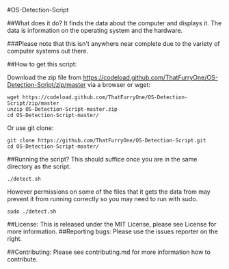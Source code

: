 #OS-Detection-Script

##What does it do?
  It finds the data about the computer and displays it. The data is information on the operating system and the hardware.

###Please note that this isn't anywhere near complete due to the variety of computer systems out there.

##How to get this script:

  Download the zip file from https://codeload.github.com/ThatFurryOne/OS-Detection-Script/zip/master via a browser or wget:

  ```
  wget https://codeload.github.com/ThatFurryOne/OS-Detection-Script/zip/master
  unzip OS-Detection-Script-master.zip
  cd OS-Detection-Script-master/
  ```
  
  Or use git clone:
  
  ``` 
  git clone https://github.com/ThatFurryOne/OS-Detection-Script.git
  cd OS-Detection-Script-master/
  ```

##Running the script?
  This should suffice once you are in the same directory as the script.
  ```
  ./detect.sh
  ```
  
  However permissions on some of the files that it gets the data from may prevent it from running correctly so you may need to run with sudo.
  ```
  sudo ./detect.sh
  ```
##License:
This is released under the MIT License, please see License for more information.
##Reporting bugs:
  Please use the issues reporter on the right.
  
##Contributing:
Please see contributing.md for more information how to contribute.
